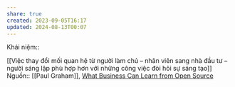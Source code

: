 ```yaml
---
share: true
created: 2023-09-05T16:17
updated: 2024-08-13T00:07
---
```

Khái niệm:: 

[[Việc thay đổi mối quan hệ từ người làm chủ – nhân viên sang nhà đầu tư – người sáng lập phù hợp hơn với những công việc đòi hỏi sự sáng tạo]] 
Nguồn:: [[Paul Graham]], [What Business Can Learn from Open Source](http://www.paulgraham.com/opensource.html)